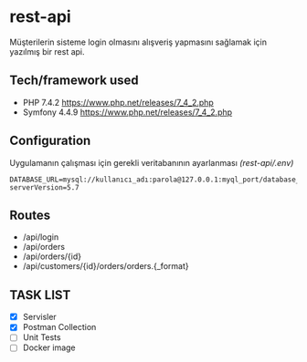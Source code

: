 # rest-api
Müşterilerin sisteme login olmasını alışveriş yapmasını sağlamak için yazılmış bir rest api.
## Tech/framework used
- PHP 7.4.2 
    https://www.php.net/releases/7_4_2.php
- Symfony 4.4.9 
    https://www.php.net/releases/7_4_2.php
## Configuration
Uygulamanın çalışması için gerekli veritabanının ayarlanması 
*(rest-api/.env)*
```
DATABASE_URL=mysql://kullanıcı_adı:parola@127.0.0.1:myql_port/database_ismi?serverVersion=5.7
```
## Routes
- \/api\/login 
- \/api\/orders
- \/api\/orders/\{id\}
- \/api\/customers\/\{id\}\/orders\/orders.\{_format\}

## TASK LIST
-[x] Servisler
-[x] Postman Collection
-[ ] Unit Tests
-[ ] Docker image
